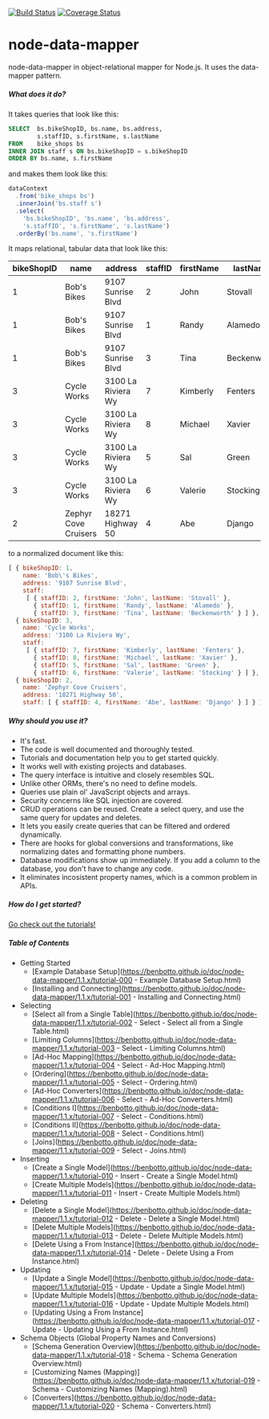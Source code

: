 [![Build Status](https://travis-ci.org/benbotto/node-data-mapper.svg?branch=1.1.x)](https://travis-ci.org/benbotto/node-data-mapper)
[![Coverage Status](https://coveralls.io/repos/benbotto/node-data-mapper/badge.svg?branch=1.1.x&service=github)](https://coveralls.io/github/benbotto/node-data-mapper?branch=1.1.x)

# node-data-mapper

node-data-mapper in object-relational mapper for Node.js.  It uses the data-mapper pattern.

##### What does it do?

It takes queries that look like this:

```sql
SELECT  bs.bikeShopID, bs.name, bs.address,
        s.staffID, s.firstName, s.lastName
FROM    bike_shops bs
INNER JOIN staff s ON bs.bikeShopID = s.bikeShopID
ORDER BY bs.name, s.firstName
```
and makes them look like this:

```js
dataContext
  .from('bike_shops bs')
  .innerJoin('bs.staff s')
  .select(
    'bs.bikeShopID', 'bs.name', 'bs.address',
    's.staffID', 's.firstName', 's.lastName')
  .orderBy('bs.name', 's.firstName')
```

It maps relational, tabular data that look like this:

bikeShopID|name|address|staffID|firstName|lastName
---|---|---|---|---|---
1|Bob's Bikes|9107 Sunrise Blvd|2|John|Stovall
1|Bob's Bikes|9107 Sunrise Blvd|1|Randy|Alamedo
1|Bob's Bikes|9107 Sunrise Blvd|3|Tina|Beckenworth
3|Cycle Works|3100 La Riviera Wy|7|Kimberly|Fenters
3|Cycle Works|3100 La Riviera Wy|8|Michael|Xavier
3|Cycle Works|3100 La Riviera Wy|5|Sal|Green
3|Cycle Works|3100 La Riviera Wy|6|Valerie|Stocking
2|Zephyr Cove Cruisers|18271 Highway 50|4|Abe|Django

to a normalized document like this:

```js
[ { bikeShopID: 1,
    name: 'Bob\'s Bikes',
    address: '9107 Sunrise Blvd',
    staff: 
     [ { staffID: 2, firstName: 'John', lastName: 'Stovall' },
       { staffID: 1, firstName: 'Randy', lastName: 'Alamedo' },
       { staffID: 3, firstName: 'Tina', lastName: 'Beckenworth' } ] },
  { bikeShopID: 3,
    name: 'Cycle Works',
    address: '3100 La Riviera Wy',
    staff: 
     [ { staffID: 7, firstName: 'Kimberly', lastName: 'Fenters' },
       { staffID: 8, firstName: 'Michael', lastName: 'Xavier' },
       { staffID: 5, firstName: 'Sal', lastName: 'Green' },
       { staffID: 6, firstName: 'Valerie', lastName: 'Stocking' } ] },
  { bikeShopID: 2,
    name: 'Zephyr Cove Cruisers',
    address: '18271 Highway 50',
    staff: [ { staffID: 4, firstName: 'Abe', lastName: 'Django' } ] } ]
```

##### Why should you use it?

* It's fast.
* The code is well documented and thoroughly tested.
* Tutorials and documentation help you to get started quickly.
* It works well with existing projects and databases.
* The query interface is intuitive and closely resembles SQL.
* Unlike other ORMs, there's no need to define models.
* Queries use plain ol' JavaScript objects and arrays.
* Security concerns like SQL injection are covered.
* CRUD operations can be reused.  Create a select query, and use the same query for updates and deletes.
* It lets you easily create queries that can be filtered and ordered dynamically.
* There are hooks for global conversions and transformations, like normalizing dates and formatting phone numbers.
* Database modifications show up immediately.  If you add a column to the database, you don't have to change any code.
* It eliminates incosistent property names, which is a common problem in APIs.

##### How do I get started?

[Go check out the tutorials!](https://benbotto.github.io/doc/node-data-mapper/1.1.x/tutorial-000%20-%20Example%20Database%20Setup.html)

##### Table of Contents

- Getting Started
  - [Example Database Setup](https://benbotto.github.io/doc/node-data-mapper/1.1.x/tutorial-000 - Example Database Setup.html)
  - [Installing and Connecting](https://benbotto.github.io/doc/node-data-mapper/1.1.x/tutorial-001 - Installing and Connecting.html)
- Selecting
  - [Select all from a Single Table](https://benbotto.github.io/doc/node-data-mapper/1.1.x/tutorial-002 - Select - Select all from a Single Table.html)
  - [Limiting Columns](https://benbotto.github.io/doc/node-data-mapper/1.1.x/tutorial-003 - Select - Limiting Columns.html)
  - [Ad-Hoc Mapping](https://benbotto.github.io/doc/node-data-mapper/1.1.x/tutorial-004 - Select - Ad-Hoc Mapping.html)
  - [Ordering](https://benbotto.github.io/doc/node-data-mapper/1.1.x/tutorial-005 - Select - Ordering.html)
  - [Ad-Hoc Converters](https://benbotto.github.io/doc/node-data-mapper/1.1.x/tutorial-006 - Select - Ad-Hoc Converters.html)
  - [Conditions I](https://benbotto.github.io/doc/node-data-mapper/1.1.x/tutorial-007 - Select - Conditions.html)
  - [Conditions II](https://benbotto.github.io/doc/node-data-mapper/1.1.x/tutorial-008 - Select - Conditions.html)
  - [Joins](https://benbotto.github.io/doc/node-data-mapper/1.1.x/tutorial-009 - Select - Joins.html)
- Inserting
  - [Create a Single Model](https://benbotto.github.io/doc/node-data-mapper/1.1.x/tutorial-010 - Insert - Create a Single Model.html)
  - [Create Multiple Models](https://benbotto.github.io/doc/node-data-mapper/1.1.x/tutorial-011 - Insert - Create Multiple Models.html)
- Deleting
  - [Delete a Single Model](https://benbotto.github.io/doc/node-data-mapper/1.1.x/tutorial-012 - Delete - Delete a Single Model.html)
  - [Delete Multiple Models](https://benbotto.github.io/doc/node-data-mapper/1.1.x/tutorial-013 - Delete - Delete Multiple Models.html)
  - [Delete Using a From Instance](https://benbotto.github.io/doc/node-data-mapper/1.1.x/tutorial-014 - Delete - Delete Using a From Instance.html)
- Updating
  - [Update a Single Model](https://benbotto.github.io/doc/node-data-mapper/1.1.x/tutorial-015 - Update - Update a Single Model.html)
  - [Update Multiple Models](https://benbotto.github.io/doc/node-data-mapper/1.1.x/tutorial-016 - Update - Update Multiple Models.html)
  - [Updating Using a From Instance](https://benbotto.github.io/doc/node-data-mapper/1.1.x/tutorial-017 - Update - Updating Using a From Instance.html)
- Schema Objects (Global Property Names and Conversions)
  - [Schema Generation Overview](https://benbotto.github.io/doc/node-data-mapper/1.1.x/tutorial-018 - Schema - Schema Generation Overview.html)
  - [Customizing Names (Mapping)](https://benbotto.github.io/doc/node-data-mapper/1.1.x/tutorial-019 - Schema - Customizing Names (Mapping).html)
  - [Converters](https://benbotto.github.io/doc/node-data-mapper/1.1.x/tutorial-020 - Schema - Converters.html)
